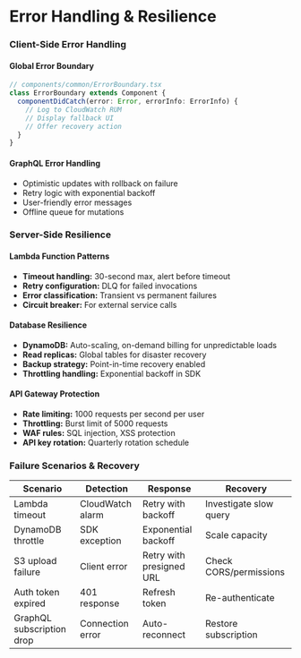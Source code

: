 # Error Handling & Resilience

### Client-Side Error Handling

#### Global Error Boundary
```typescript
// components/common/ErrorBoundary.tsx
class ErrorBoundary extends Component {
  componentDidCatch(error: Error, errorInfo: ErrorInfo) {
    // Log to CloudWatch RUM
    // Display fallback UI
    // Offer recovery action
  }
}
```

#### GraphQL Error Handling
- Optimistic updates with rollback on failure
- Retry logic with exponential backoff
- User-friendly error messages
- Offline queue for mutations

### Server-Side Resilience

#### Lambda Function Patterns
- **Timeout handling:** 30-second max, alert before timeout
- **Retry configuration:** DLQ for failed invocations
- **Error classification:** Transient vs permanent failures
- **Circuit breaker:** For external service calls

#### Database Resilience
- **DynamoDB:** Auto-scaling, on-demand billing for unpredictable loads
- **Read replicas:** Global tables for disaster recovery
- **Backup strategy:** Point-in-time recovery enabled
- **Throttling handling:** Exponential backoff in SDK

#### API Gateway Protection
- **Rate limiting:** 1000 requests per second per user
- **Throttling:** Burst limit of 5000 requests
- **WAF rules:** SQL injection, XSS protection
- **API key rotation:** Quarterly rotation schedule

### Failure Scenarios & Recovery

| Scenario | Detection | Response | Recovery |
|----------|-----------|----------|----------|
| Lambda timeout | CloudWatch alarm | Retry with backoff | Investigate slow query |
| DynamoDB throttle | SDK exception | Exponential backoff | Scale capacity |
| S3 upload failure | Client error | Retry with presigned URL | Check CORS/permissions |
| Auth token expired | 401 response | Refresh token | Re-authenticate |
| GraphQL subscription drop | Connection error | Auto-reconnect | Restore subscription |
